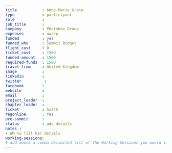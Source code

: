 ```yaml
---
title           : Anne-Marie Grace
type            : participant
role            :
job_title       :
company         : Photobox Group
expenses        : owasp
funded          : yes
funded_who      : Summit Budget
flight_cost     : 0
ticket_cost     : 1500
funded-amount   : 1500
required-funds  : 1500
travel-from     : United Kingdom
image           :
linkedin        :
twitter          :
facebook        :
website         :
email           :
project_leader  :
chapter_leader  :
ticket          : 5x24h
regonline       : Yes
pre-summit      :
status          : add details
notes :
- AM to fill her details
working-sessions:
# add above a comma delimited list of the Working Sessions you would like to attend (use the session's title)
---
```


<!-- put more details about participant here -->
